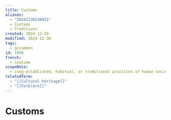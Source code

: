 ```yaml
---
title: Customs
aliases:
  - "20241230230451"
  - Customs
  - Traditions
created: 2024-12-18
modified: 2024-12-30
tags:
  - gccommon
id: 1996
french:
  - Coutume
scopeNote:
  - Long-established, habitual, or traditional practices of human societies.
relatedTerm:
  - "[[Cultural heritage]]"
  - "[[Folklore]]"
---
```

# Customs
